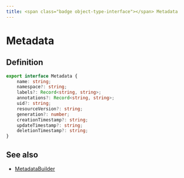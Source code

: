 ```yaml
---
title: <span class="badge object-type-interface"></span> Metadata
---
```

# <span class="badge object-type-interface"></span> Metadata

## Definition

```typescript
export interface Metadata {
	name: string;
	namespace?: string;
	labels?: Record<string, string>;
	annotations?: Record<string, string>;
	uid?: string;
	resourceVersion?: string;
	generation?: number;
	creationTimestamp?: string;
	updateTimestamp?: string;
	deletionTimestamp?: string;
}

```
## See also

 * <span class="badge builder"></span> [MetadataBuilder](./builder-MetadataBuilder.md)
